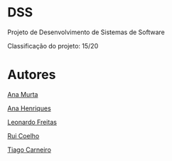 # DSS

Projeto de Desenvolvimento de Sistemas de Software

Classificação do projeto: 15/20

# Autores

[Ana Murta](https://github.com/AnaMurta10)

[Ana Henriques](https://github.com/AnaHenriques01)

[Leonardo Freitas](https://github.com/Leonardo1924)

[Rui Coelho](https://github.com/ruipgcoelho)

[Tiago Carneiro](https://github.com/TiagoAndreLecaCarneiro)
